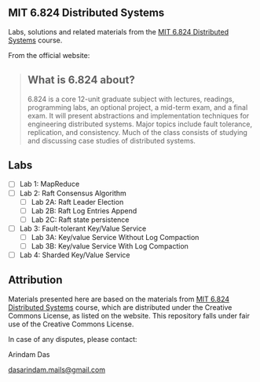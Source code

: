 ## MIT 6.824 Distributed Systems
Labs, solutions and related materials from the [MIT 6.824 Distributed Systems](https://pdos.csail.mit.edu/github.com/arindas/mit-6.824-distributed-systems/pkg/) course.

From the official website:
>## What is 6.824 about?
>6.824 is a core 12-unit graduate subject with lectures, readings, programming labs, an optional project, a mid-term exam,
>and a final exam. It will present abstractions and implementation techniques for engineering distributed systems. Major
>topics include fault tolerance, replication, and consistency. Much of the class consists of studying and discussing case
>studies of distributed systems.

## Labs
- [ ] Lab 1: MapReduce
- [ ] Lab 2: Raft Consensus Algorithm
  - [ ] Lab 2A: Raft Leader Election
  - [ ] Lab 2B: Raft Log Entries Append
  - [ ] Lab 2C: Raft state persistence
- [ ] Lab 3: Fault-tolerant Key/Value Service
  - [ ] Lab 3A: Key/value Service Without Log Compaction
  - [ ] Lab 3B: Key/value Service With Log Compaction
- [ ] Lab 4: Sharded Key/Value Service

## Attribution
Materials presented here are based on the materials from [MIT 6.824 Distributed Systems](https://pdos.csail.mit.edu/github.com/arindas/mit-6.824-distributed-systems/pkg/) course, which are distributed under the Creative Commons License, as listed on the website. This repository falls under fair use of the Creative Commons License.

In case of any disputes, please contact:

Arindam Das

dasarindam.mails@gmail.com

